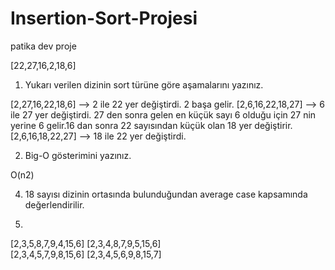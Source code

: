 # Insertion-Sort-Projesi
patika dev proje



[22,27,16,2,18,6] 

1) Yukarı verilen dizinin sort türüne göre aşamalarını yazınız.

[2,27,16,22,18,6] --> 2 ile 22 yer değiştirdi. 2 başa gelir.
[2,6,16,22,18,27] --> 6 ile 27 yer değiştirdi. 27 den sonra gelen en küçük sayı 6 olduğu için 27 nin yerine 6 gelir.16  dan sonra 22 sayısından küçük olan 18 yer değiştirir.
[2,6,16,18,22,27] --> 18 ile 22 yer değiştirdi.

2) Big-O gösterimini yazınız.

O(n2)


4) 18 sayısı dizinin ortasında bulunduğundan average case kapsamında değerlendirilir.

5)

[2,3,5,8,7,9,4,15,6]
[2,3,4,8,7,9,5,15,6]  
[2,3,4,5,7,9,8,15,6] 
[2,3,4,5,6,9,8,15,7] 
